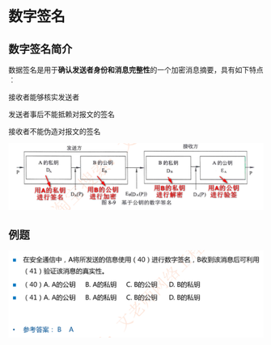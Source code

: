 # 数字签名

## 数字签名简介

数据签名是用于**确认发送者身份和消息完整性**的一个加密消息摘要，具有如下特点︰

接收者能够核实发送者

发送者事后不能抵赖对报文的签名

接收者不能伪造对报文的签名

![image-20230306202923531](./assets/image-20230306202923531.png)

## 例题

![image-20230306203444511](./assets/image-20230306203444511.png)
